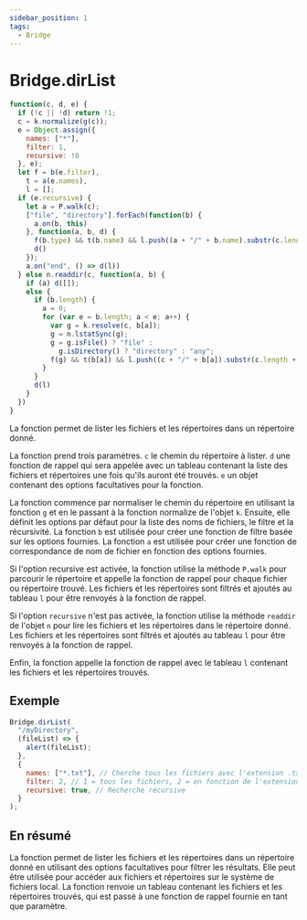 ```yaml
---
sidebar_position: 1
tags:
  - Bridge
---
```


# Bridge.dirList

```js
function(c, d, e) {
  if (!c || !d) return !1;
  c = k.normalize(g(c));
  e = Object.assign({
    names: ["*"],
    filter: 1,
    recursive: !0
  }, e);
  let f = b(e.filter),
    t = a(e.names),
    l = [];
  if (e.recursive) {
    let a = P.walk(c);
    ["file", "directory"].forEach(function(b) {
      a.on(b, this)
    }, function(a, b, d) {
      f(b.type) && t(b.name) && l.push((a + "/" + b.name).substr(c.length + 1).replace(/\\/g, "/"));
      d()
    });
    a.on("end", () => d(l))
  } else n.readdir(c, function(a, b) {
    if (a) d([]);
    else {
      if (b.length) {
        a = 0;
        for (var e = b.length; a < e; a++) {
          var g = k.resolve(c, b[a]);
          g = n.lstatSync(g);
          g = g.isFile() ? "file" :
            g.isDirectory() ? "directory" : "any";
          f(g) && t(b[a]) && l.push((c + "/" + b[a]).substr(c.length + 1).replace(/\\/g, "/"))
        }
      }
      d(l)
    }
  })
}
```

La fonction permet de lister les fichiers et les répertoires dans un répertoire donné.

La fonction prend trois paramètres. `c` le chemin du répertoire à lister. `d` une fonction de rappel qui sera appelée avec un tableau contenant la liste des fichiers et répertoires une fois qu'ils auront été trouvés. `e` un objet contenant des options facultatives pour la fonction.

La fonction commence par normaliser le chemin du répertoire en utilisant la fonction `g` et en le passant à la fonction normalize de l'objet `k`. Ensuite, elle définit les options par défaut pour la liste des noms de fichiers, le filtre et la récursivité. La fonction `b` est utilisée pour créer une fonction de filtre basée sur les options fournies. La fonction `a` est utilisée pour créer une fonction de correspondance de nom de fichier en fonction des options fournies.

Si l'option recursive est activée, la fonction utilise la méthode `P.walk` pour parcourir le répertoire et appelle la fonction de rappel pour chaque fichier ou répertoire trouvé. Les fichiers et les répertoires sont filtrés et ajoutés au tableau `l` pour être renvoyés à la fonction de rappel.

Si l'option `recursive` n'est pas activée, la fonction utilise la méthode `readdir` de l'objet `n` pour lire les fichiers et les répertoires dans le répertoire donné. Les fichiers et les répertoires sont filtrés et ajoutés au tableau `l` pour être renvoyés à la fonction de rappel.

Enfin, la fonction appelle la fonction de rappel avec le tableau `l` contenant les fichiers et les répertoires trouvés.

## Exemple

```js
Bridge.dirList(
  "/myDirectory",
  (fileList) => {
    alert(fileList);
  },
  {
    names: ["*.txt"], // Cherche tous les fichiers avec l'extension .txt
    filter: 2, // 1 = tous les fichiers, 2 = en fonction de l'extension (ex = names"*.txt), 3 = taille (minSize et maxSize), 4 = date (minDate et maxDate)
    recursive: true, // Recherche récursive
  }
);
```

## En résumé

La fonction permet de lister les fichiers et les répertoires dans un répertoire donné en utilisant des options facultatives pour filtrer les résultats. Elle peut être utilisée pour accéder aux fichiers et répertoires sur le système de fichiers local. La fonction renvoie un tableau contenant les fichiers et les répertoires trouvés, qui est passé à une fonction de rappel fournie en tant que paramètre.
